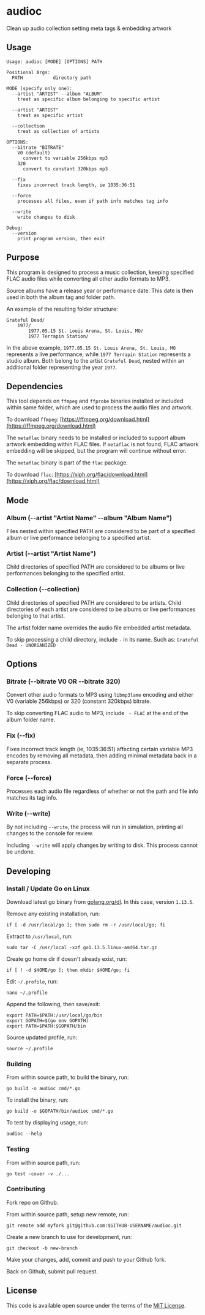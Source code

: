 # audioc

Clean up audio collection setting meta tags & embedding artwork

## Usage

```
Usage: audioc [MODE] [OPTIONS] PATH

Positional Args:
  PATH           directory path

MODE (specify only one):
  --artist "ARTIST" --album "ALBUM"
    treat as specific album belonging to specific artist

  --artist "ARTIST"
    treat as specific artist

  --collection
    treat as collection of artists

OPTIONS:
  --bitrate "BITRATE"
    V0 (default)
      convert to variable 256kbps mp3
    320
      convert to constant 320kbps mp3

  --fix
    fixes incorrect track length, ie 1035:36:51

  --force
    processes all files, even if path info matches tag info

  --write
    write changes to disk

Debug:
  --version
    print program version, then exit

```

## Purpose

This program is designed to process a music collection, keeping specified FLAC
audio files while converting all other audio formats to MP3.

Source albums have a release year or performance date. This date is then used
in both the album tag and folder path.

An example of the resulting folder structure:

```
Grateful Dead/
    1977/
        1977.05.15 St. Louis Arena, St. Louis, MO/
        1977 Terrapin Station/
```

In the above example, `1977.05.15 St. Louis Arena, St. Louis, MO` represents a
live performance, while `1977 Terrapin Station` represents a studio album. Both
belong to the artist `Grateful Dead`, nested within an additional folder
representing the year `1977`.

## Dependencies

This tool depends on `ffmpeg` and `ffprobe` binaries installed or included
within same folder, which are used to process the audio files and artwork.

To download `ffmpeg`:
[https://ffmpeg.org/download.html](https://ffmpeg.org/download.html)

The `metaflac` binary needs to be installed or included to support album
artwork embedding within FLAC files. If `metaflac` is not found, FLAC artwork
embedding will be skipped, but the program will continue without error.

The `metaflac` binary is part of the `flac` package.

To download `flac`:
[https://xiph.org/flac/download.html](https://xiph.org/flac/download.html)

## Mode

### Album (--artist "Artist Name" --album "Album Name")

Files nested within specified PATH are considered to be part of a specified
album or live performance belonging to a specified artist.

### Artist (--artist "Artist Name")

Child directories of specified PATH are considered to be albums or live
performances belonging to the specified artist.

### Collection (--collection)

Child directories of specified PATH are considered to be artists. Child
directories of each artist are considered to be albums or live performances
belonging to that artist.

The artist folder name overrides the audio file embedded artist metadata.

To skip processing a child directory, include ` - ` in its name. Such as:
`Grateful Dead - UNORGANIZED`

## Options

### Bitrate (--bitrate V0 OR --bitrate 320)

Convert other audio formats to MP3 using `libmp3lame` encoding and either V0
(variable 256kbps) or 320 (constant 320kbps) bitrate.

To skip converting FLAC audio to MP3, include ` - FLAC` at the end of the album
folder name.

### Fix (--fix)

Fixes incorrect track length (ie, 1035:36:51) affecting certain variable MP3
encodes by removing all metadata, then adding minimal metadata back in a
separate process.

### Force (--force)

Processes each audio file regardless of whether or not the path and file info
matches its tag info.

### Write (--write)

By not including `--write`, the process will run in simulation, printing all
changes to the console for review.

Including `--write` will apply changes by writing to disk. This process cannot
be undone.

## Developing

### Install / Update Go on Linux

Download latest go binary from [golang.org/dl](https://golang.org/dl/). In this case, version `1.13.5`.

Remove any existing installation, run:

    if [ -d /usr/local/go ]; then sudo rm -r /usr/local/go; fi

Extract to `/usr/local`, run:

    sudo tar -C /usr/local -xzf go1.13.5.linux-amd64.tar.gz

Create go home dir if doesn't already exist, run:

    if [ ! -d $HOME/go ]; then mkdir $HOME/go; fi

Edit `~/.profile`, run:

    nano ~/.profile

Append the following, then save/exit:

    export PATH=$PATH:/usr/local/go/bin
    export GOPATH=$(go env GOPATH)
    export PATH=$PATH:$GOPATH/bin

Source updated profile, run:

    source ~/.profile

### Building

From within source path, to build the binary, run:

    go build -o audioc cmd/*.go

To install the binary, run:

    go build -o $GOPATH/bin/audioc cmd/*.go

To test by displaying usage, run:

    audioc --help

### Testing

From within source path, run:

    go test -cover -v ./...

### Contributing

Fork repo on Github.

From within source path, setup new remote, run:

    git remote add myfork git@github.com:$GITHUB-USERNAME/audioc.git

Create a new branch to use for development, run:

    git checkout -b new-branch

Make your changes, add, commit and push to your Github fork.

Back on Github, submit pull request.

## License

This code is available open source under the terms of the
[MIT License](http://opensource.org/licenses/MIT).
